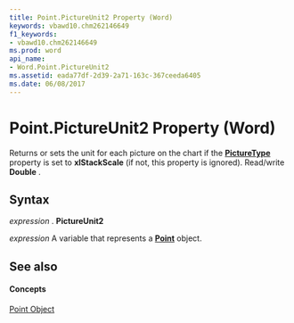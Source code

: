 ```yaml
---
title: Point.PictureUnit2 Property (Word)
keywords: vbawd10.chm262146649
f1_keywords:
- vbawd10.chm262146649
ms.prod: word
api_name:
- Word.Point.PictureUnit2
ms.assetid: eada77df-2d39-2a71-163c-367ceeda6405
ms.date: 06/08/2017
---
```



# Point.PictureUnit2 Property (Word)

Returns or sets the unit for each picture on the chart if the  **[PictureType](Word.Point.PictureType.md)** property is set to **xlStackScale** (if not, this property is ignored). Read/write **Double** .


## Syntax

 _expression_ . **PictureUnit2**

 _expression_ A variable that represents a **[Point](Word.Point.md)** object.


## See also


#### Concepts


[Point Object](Word.Point.md)

